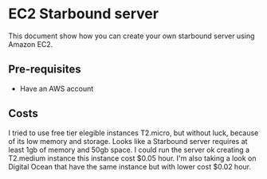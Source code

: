 # EC2 Starbound server
This document show how you can create your own starbound server using Amazon EC2.

## Pre-requisites
- Have an AWS account

## Costs
I tried to use free tier elegible instances T2.micro, but without luck, because of its low memory and storage. Looks like a Starbound server requires at least 1gb of
memory and 50gb space. I could run the server ok creating a T2.medium instance this instance cost $0.05 hour. I'm also taking a look on Digital Ocean that have the
same instance but with lower cost $0.02 hour.

